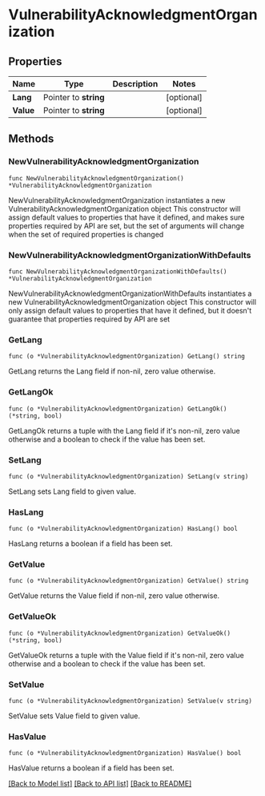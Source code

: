 # VulnerabilityAcknowledgmentOrganization

## Properties

Name | Type | Description | Notes
------------ | ------------- | ------------- | -------------
**Lang** | Pointer to **string** |  | [optional] 
**Value** | Pointer to **string** |  | [optional] 

## Methods

### NewVulnerabilityAcknowledgmentOrganization

`func NewVulnerabilityAcknowledgmentOrganization() *VulnerabilityAcknowledgmentOrganization`

NewVulnerabilityAcknowledgmentOrganization instantiates a new VulnerabilityAcknowledgmentOrganization object
This constructor will assign default values to properties that have it defined,
and makes sure properties required by API are set, but the set of arguments
will change when the set of required properties is changed

### NewVulnerabilityAcknowledgmentOrganizationWithDefaults

`func NewVulnerabilityAcknowledgmentOrganizationWithDefaults() *VulnerabilityAcknowledgmentOrganization`

NewVulnerabilityAcknowledgmentOrganizationWithDefaults instantiates a new VulnerabilityAcknowledgmentOrganization object
This constructor will only assign default values to properties that have it defined,
but it doesn't guarantee that properties required by API are set

### GetLang

`func (o *VulnerabilityAcknowledgmentOrganization) GetLang() string`

GetLang returns the Lang field if non-nil, zero value otherwise.

### GetLangOk

`func (o *VulnerabilityAcknowledgmentOrganization) GetLangOk() (*string, bool)`

GetLangOk returns a tuple with the Lang field if it's non-nil, zero value otherwise
and a boolean to check if the value has been set.

### SetLang

`func (o *VulnerabilityAcknowledgmentOrganization) SetLang(v string)`

SetLang sets Lang field to given value.

### HasLang

`func (o *VulnerabilityAcknowledgmentOrganization) HasLang() bool`

HasLang returns a boolean if a field has been set.

### GetValue

`func (o *VulnerabilityAcknowledgmentOrganization) GetValue() string`

GetValue returns the Value field if non-nil, zero value otherwise.

### GetValueOk

`func (o *VulnerabilityAcknowledgmentOrganization) GetValueOk() (*string, bool)`

GetValueOk returns a tuple with the Value field if it's non-nil, zero value otherwise
and a boolean to check if the value has been set.

### SetValue

`func (o *VulnerabilityAcknowledgmentOrganization) SetValue(v string)`

SetValue sets Value field to given value.

### HasValue

`func (o *VulnerabilityAcknowledgmentOrganization) HasValue() bool`

HasValue returns a boolean if a field has been set.


[[Back to Model list]](../README.md#documentation-for-models) [[Back to API list]](../README.md#documentation-for-api-endpoints) [[Back to README]](../README.md)


